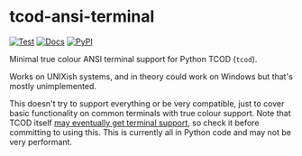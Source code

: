# tcod-ansi-terminal

[![Test](https://github.com/theq629/tcod-ansi-terminal/actions/workflows/test.yml/badge.svg)](https://github.com/theq629/tcod-ansi-terminal/actions/workflows/test.yml)
[![Docs](https://readthedocs.org/projects/tcod-ansi-terminal/badge/?version=latest&style=flat)](https://tcod-ansi-terminal.readthedocs.io/en/latest/)
[![PyPI](https://badge.fury.io/py/tcod-ansi-terminal.svg)](https://badge.fury.io/py/tcod-ansi-terminal)

Minimal true colour ANSI terminal support for Python TCOD (`tcod`).

Works on UNIXish systems, and in theory could work on Windows but that's mostly
unimplemented.

This doesn't try to support everything or be very compatible, just to cover
basic functionality on common terminals with true colour support. Note that
TCOD itself [may eventually get terminal
support](https://github.com/libtcod/libtcod/issues/78), so check it before
committing to using this. This is currently all in Python code and may not be
very performant.
